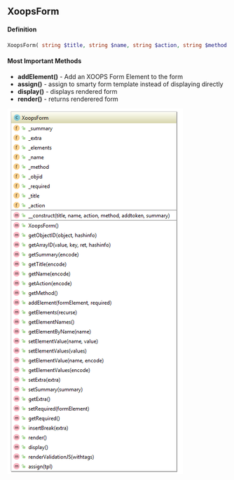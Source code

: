 ## XoopsForm

#### Definition
```php
XoopsForm( string $title, string $name, string $action, string $method = "post" )
```

#### Most Important Methods
*   **addElement()** - Add an XOOPS Form Element to the form
*   **assign()** - assign to smarty form template instead of displaying directly
*   **display()** - displays rendered form
*   **render()** - returns renderered form



![](../../assets/ClassUML/XoopsForm.png)

